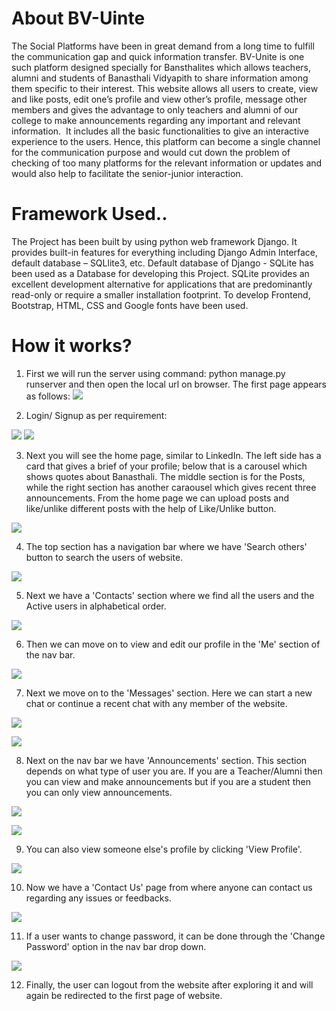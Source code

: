 # About BV-Uinte
The Social Platforms have been in great demand from a long time to fulfill the communication gap and quick information transfer. BV-Unite is one such platform designed specially for Bansthalites which allows teachers, alumni and students of Banasthali Vidyapith to share information among them specific to their interest. This website allows all users to create, view and like posts, edit one’s profile and view other’s profile, message other members and gives the advantage to only teachers and alumni of our college to make announcements regarding any important and relevant information.  
It includes all the basic functionalities to give an interactive experience to the users. Hence, this platform can become a single channel for the communication purpose and would cut down the problem of checking of too many platforms for the relevant information or updates and would also help to facilitate the senior-junior interaction. 


# Framework Used..
The Project has been built by using python web framework Django. It provides built-in features for everything including Django Admin Interface, default database – SQLlite3, etc. Default database of Django - SQLite has been used as a Database for developing this Project. SQLite provides an excellent development alternative for applications that are predominantly read-only or require a smaller installation footprint. To develop Frontend, Bootstrap, HTML, CSS and Google fonts have been used.


# How it works?
1) First we will run the server using command: python manage.py runserver and then open the local url on browser. The first page appears as follows:
![](/Images/first.png)

2) Login/ Signup as per requirement:

![](/Images/signup.png)
![](/Images/login.png)

3) Next you will see the home page, similar to LinkedIn. The left side has a card that gives a brief of your profile; below that is a carousel which shows quotes about Banasthali. The middle section is for the Posts, while the right section has another caraousel which gives recent three announcements. From the home page we can upload posts and like/unlike different posts with the help of Like/Unlike button. 

![](/Images/home.png)

4) The top section has a navigation bar where we have 'Search others' button to search the users of website.

![](/Images/search.png)

5) Next we have a 'Contacts' section where we find all the users and the Active users in alphabetical order.

![](/Images/contacts.png)

6) Then we can move on to view and edit our profile in the 'Me' section of the nav bar.

![](/Images/my_profile.png)

7) Next we move on to the 'Messages' section. Here we can start a new chat or continue a recent chat with any member of the website.

![](/Images/new_chat.png)

![](/Images/recent_chat.png)

8) Next on the nav bar we have 'Announcements' section. This section depends on what type of user you are. If you are a Teacher/Alumni then you can view and make announcements but if you are a student then you can only view announcements.

![](/Images/view_annc.png)

![](/Images/make_annc.jpeg)

9) You can also view someone else's profile by clicking 'View Profile'.

![](/Images/view_profile.png)

10) Now we have a 'Contact Us' page from where anyone can contact us regarding any issues or feedbacks.

![](/Images/contact_us.png)

11) If a user wants to change password, it can be done through the 'Change Password' option in the nav bar drop down.

![](/Images/change_pass.png)

12) Finally, the user can logout from the website after exploring it and will again be redirected to the first page of website.
